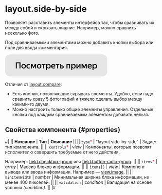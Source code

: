 # layout.side-by-side

Позволяет расставить элементы интерфейса так, чтобы сравнивать их между собой и скрывать лишние. Например, можно сравнить несколько фото.

Под сравниваемыми элементами можно добавить кнопки выбора или поле для ввода комментария.

[![](../_images/buttons/view-example.svg)](https://clck.ru/rcRVK)

Отличия от [layout.compare](layout.compare.md):

- Есть кнопки, позволяющие скрывать элементы. Удобно, если надо сравнить сразу 5 фотографий и тяжело сделать выбор между какими-то двумя.
- Можно настроить только общие элементы управления. Отдельные кнопки под каждым сравниваемым элементом добавить нельзя.

## Свойства компонента {#properties}

#|
|| **Название** | **Тип** | **Описание** ||
|| `type`<span style="color: red">\*</span> | "layout.side-by-side" | Задает тип компонента. ||
|| `controls`<span style="color: red">\*</span> | _view_ | Компоненты, которые позволят исполнителю совершить требуемые от него действия.

Например: [field.checkbox-group](field.checkbox-group.md) или [field.button-radio-group](field.button-radio-group.md). ||
|| `items`<span style="color: red">\*</span> | _array_ | Массив блоков информации. ||
|| `items[]` | _view_ | Компонент вывода или ввода информации. Например — [view.image](view.image.md). ||
|| `minItemWidth` | _number_ | Минимальная ширина блока информации, не менее 400 пикселей. ||
|| `validation` | _condition_ | Валидация на основе условия _(condition)_. ||
|#
